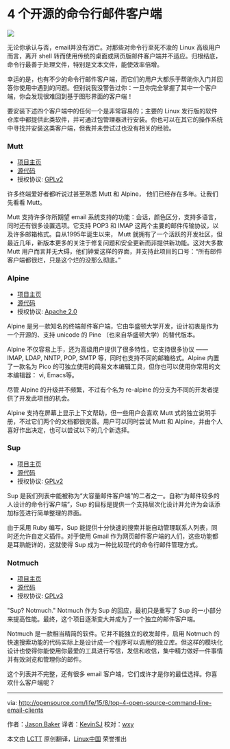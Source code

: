 4 个开源的命令行邮件客户端
================================================================================
![](http://opensource.com/sites/default/files/styles/image-full-size/public/images/life/life_mail.png)

无论你承认与否，email并没有消亡。对那些对命令行至死不渝的 Linux 高级用户而言，离开 shell 转而使用传统的桌面或网页版邮件客户端并不适应。归根结底，命令行最善于处理文件，特别是文本文件，能使效率倍增。

幸运的是，也有不少的命令行邮件客户端，而它们的用户大都乐于帮助你入门并回答你使用中遇到的问题。但别说我没警告过你：一旦你完全掌握了其中一个客户端，你会发现很难回到基于图形界面的客户端！

要安装下述四个客户端中的任何一个是非常容易的；主要的 Linux 发行版的软件仓库中都提供此类软件，并可通过包管理器进行安装。你也可以在其它的操作系统中寻找并安装这类客户端，但我并未尝试过也没有相关的经验。

### Mutt ###

- [项目主页][1]
- [源代码][2]
- 授权协议: [GPLv2][3]

许多终端爱好者都听说过甚至熟悉 Mutt 和 Alpine， 他们已经存在多年。让我们先看看 Mutt。

Mutt 支持许多你所期望 email 系统支持的功能：会话，颜色区分，支持多语言，同时还有很多设置选项。它支持 POP3 和 IMAP 这两个主要的邮件传输协议，以及许多邮箱格式。自从1995年诞生以来， Mutt 就拥有了一个活跃的开发社区，但最近几年，新版本更多的关注于修复问题和安全更新而非提供新功能。这对大多数 Mutt 用户而言并无大碍，他们钟爱这样的界面，并支持此项目的口号：“所有邮件客户端都很烂，只是这个烂的没那么彻底。”

### Alpine ###

- [项目主页][4]
- [源代码][5]
- 授权协议: [Apache 2.0][6]

Alpine 是另一款知名的终端邮件客户端，它由华盛顿大学开发，设计初衷是作为一个开源的、支持 unicode 的   Pine  （也来自华盛顿大学）的替代版本。

Alpine 不仅容易上手，还为高级用户提供了很多特性，它支持很多协议 —— IMAP, LDAP, NNTP, POP, SMTP 等，同时也支持不同的邮箱格式。Alpine 内置了一款名为 Pico 的可独立使用的简易文本编辑工具，但你也可以使用你常用的文本编辑器： vi, Emacs等。

尽管 Alpine 的升级并不频繁，不过有个名为 re-alpine 的分支为不同的开发者提供了开发此项目的机会。

Alpine 支持在屏幕上显示上下文帮助，但一些用户会喜欢 Mutt 式的独立说明手册，不过它们两个的文档都很完善。用户可以同时尝试 Mutt 和 Alpine，并由个人喜好作出决定，也可以尝试以下的几个新选择。

### Sup ###

- [项目主页][7]
- [源代码][8]
- 授权协议: [GPLv2][9]

Sup 是我们列表中能被称为“大容量邮件客户端”的二者之一。自称“为邮件较多的人设计的命令行客户端”，Sup 的目标是提供一个支持层次化设计并允许为会话添加标签进行简单整理的界面。

由于采用 Ruby 编写，Sup 能提供十分快速的搜索并能自动管理联系人列表，同时还允许自定义插件。对于使用 Gmail 作为网页邮件客户端的人们，这些功能都是耳熟能详的，这就使得 Sup 成为一种比较现代的命令行邮件管理方式。

### Notmuch ###

- [项目主页][10]
- [源代码][11]
- 授权协议: [GPLv3][12]

"Sup? Notmuch." Notmuch 作为 Sup 的回应，最初只是重写了 Sup 的一小部分来提高性能。最终，这个项目逐渐变大并成为了一个独立的邮件客户端。

Notmuch 是一款相当精简的软件。它并不能独立的收发邮件，启用 Notmuch 的快速搜索功能的代码实际上是设计成一个程序可以调用的独立库。但这样的模块化设计也使得你能使用你最爱的工具进行写信，发信和收信，集中精力做好一件事情并有效浏览和管理你的邮件。

这个列表并不完整，还有很多 email 客户端，它们或许才是你的最佳选择。你喜欢什么客户端呢？

--------------------------------------------------------------------------------

via: http://opensource.com/life/15/8/top-4-open-source-command-line-email-clients

作者：[Jason Baker][a]
译者：[KevinSJ](https://github.com/KevinSj)
校对：[wxy](https://github.com/wxy)

本文由 [LCTT](https://github.com/LCTT/TranslateProject) 原创翻译，[Linux中国](https://linux.cn/) 荣誉推出

[a]:http://opensource.com/users/jason-baker
[1]:http://www.mutt.org/
[2]:http://dev.mutt.org/trac/
[3]:https://www.gnu.org/licenses/old-licenses/gpl-2.0.en.html
[4]:http://www.washington.edu/alpine/
[5]:http://www.washington.edu/alpine/acquire/
[6]:http://www.apache.org/licenses/LICENSE-2.0
[7]:http://supmua.org/
[8]:https://github.com/sup-heliotrope/sup
[9]:https://www.gnu.org/licenses/old-licenses/gpl-2.0.en.html
[10]:http://notmuchmail.org/
[11]:http://notmuchmail.org/releases/
[12]:http://www.gnu.org/licenses/gpl.html
